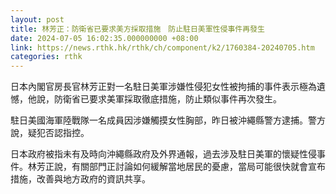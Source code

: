 ```yaml
---
layout: post
title: 林芳正：防衛省已要求美方採取措施　防止駐日美軍性侵事件再發生
date: 2024-07-05 16:02:35.000000000 +08:00
link: https://news.rthk.hk/rthk/ch/component/k2/1760384-20240705.htm
categories: rthk
---
```


日本內閣官房長官林芳正對一名駐日美軍涉嫌性侵犯女性被拘捕的事件表示極為遺憾，他說，防衛省已要求美軍採取徹底措施，防止類似事件再次發生。

駐日美國海軍陸戰隊一名成員因涉嫌觸摸女性胸部，昨日被沖繩縣警方逮捕。警方說，疑犯否認指控。

日本政府被指未有及時向沖繩縣政府及外界通報，過去涉及駐日美軍的懷疑性侵事件。林芳正說，有關部門正討論如何緩解當地居民的憂慮，當局可能很快就會宣布措施，改善與地方政府的資訊共享。
